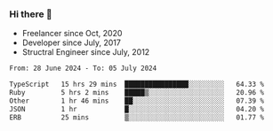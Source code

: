 ### Hi there 👋

- Freelancer since Oct, 2020
- Developer since July, 2017
- Structral Engineer since July, 2012

<!--START_SECTION:waka-->

```txt
From: 28 June 2024 - To: 05 July 2024

TypeScript   15 hrs 29 mins  ████████████████░░░░░░░░░   64.33 %
Ruby         5 hrs 2 mins    █████▒░░░░░░░░░░░░░░░░░░░   20.96 %
Other        1 hr 46 mins    ██░░░░░░░░░░░░░░░░░░░░░░░   07.39 %
JSON         1 hr            █░░░░░░░░░░░░░░░░░░░░░░░░   04.20 %
ERB          25 mins         ▒░░░░░░░░░░░░░░░░░░░░░░░░   01.77 %
```

<!--END_SECTION:waka-->
